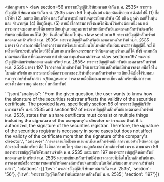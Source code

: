 <user> <ข้อกฎหมาย>
<law section=56 พระราชบัญญัติบริษัทมหาชนจำกัด พ.ศ. 2535> พระราชบัญญัติบริษัทมหาชนจำกัด พ.ศ. 2535 มาตรา 56 ใบหุ้นนั้นอย่างน้อยต้องมีรายการดังต่อไปนี้
(1) ชื่อบริษัท
(2) เลขทะเบียนบริษัท และวันที่นายทะเบียนรับจดทะเบียนบริษัท
(3) ชนิด มูลค่า เลขที่ใบหุ้นและ จำนวนหุ้น
(4) ชื่อผู้ถือหุ้น
(5) ลายมือชื่อกรรมการซึ่งลงหรือพิมพ์ไว้อย่างน้อยหนึ่งคน แต่กรรมการจะมอบหมายให้นายทะเบียนหุ้นตามกฎหมายว่าด้วยหลักทรัพย์และตลาดหลักทรัพย์ลงหรือพิมพ์ลายมือชื่อแทนก็ได้
(6) วันเดือนปีที่ออกใบหุ้น
</law>
<law section=6 พระราชบัญญัติหลักทรัพย์และตลาดหลักทรัพย์ พ.ศ. 2535> พระราชบัญญัติหลักทรัพย์และตลาดหลักทรัพย์ พ.ศ. 2535 มาตรา 6 การลงลายมือชื่อของกรรมการหรือนายทะเบียนในใบหลักทรัพย์ตามพระราชบัญญัตินี้ จะใช้เครื่องจักรประทับหรือโดยวิธีอื่นใดแทนตามที่คณะกรรมการกำกับตลาดทุนกำหนดก็ได้ ทั้งนี้ ตามหลักเกณฑ์และวิธีการที่คณะกรรมการกำกับตลาดทุนประกาศกำหนด
</law>
<law section=197 พระราชบัญญัติหลักทรัพย์และตลาดหลักทรัพย์ พ.ศ. 2535> พระราชบัญญัติหลักทรัพย์และตลาดหลักทรัพย์ พ.ศ. 2535 มาตรา 197 ในการออกใบหลักทรัพย์ ให้นายทะเบียนหลักทรัพย์มีอำนาจลงลายมือชื่อในใบหลักทรัพย์แทนการลงลายมือชื่อกรรมการของบริษัทที่ออกหลักทรัพย์จดทะเบียนได้เมื่อได้รับมอบหมายจากบริษัทดังกล่าว
</law>
</ข้อกฎหมาย>
<question> การลงลายมือชื่อของนายทะเบียนหลักทรัพย์มีผลกระทบอย่างไรต่อความถูกต้องของใบหลักทรัพย์ </question>

<assistant> ```json{"analysis": "From the given question, the user wants to know how the signature of the securities registrar affects the validity of the securities certificate. The provided laws, specifically section 56 of พระราชบัญญัติบริษัทมหาชนจำกัด พ.ศ. 2535 and section 197 of พระราชบัญญัติหลักทรัพย์และตลาดหลักทรัพย์ พ.ศ. 2535, states that a share certificate must consist of multiple things including the signature of the company's director or in case that it is authorized, the signature of the securities registrar. Therefore, the signature of the securities registrar is necessary in some cases but does not affect the validity of the certificate more than the signature of the company's director.", "answer":"การลงลายมือชื่อของนายทะเบียนหลักทรัพย์มีผลกระทบอย่างไรต่อความถูกต้องของใบหลักทรัพย์ คือ ไม่มีผลกระทบใด ๆ ต่อความถูกต้องของใบหลักทรัพย์ เพราะ ตามมาตรา 56 ของพระราชบัญญัติบริษัทมหาชนจำกัด พ.ศ. 2535 และมาตรา 197 ของพระราชบัญญัติหลักทรัพย์และตลาดหลักทรัพย์ พ.ศ. 2535 นายทะเบียนหลักทรัพย์มีอำนาจลงลายมือชื่อในใบหลักทรัพย์แทนการลงลายมือชื่อกรรมการของบริษัทที่ออกหลักทรัพย์จดทะเบียนได้เมื่อได้รับมอบหมายจากบริษัทดังกล่าว", "citations": [{'law': 'พระราชบัญญัติบริษัทมหาชนจำกัด พ.ศ. 2535', 'section': '56'}, {'law': 'พระราชบัญญัติหลักทรัพย์และตลาดหลักทรัพย์ พ.ศ. 2535', 'section': '197'}]}
```